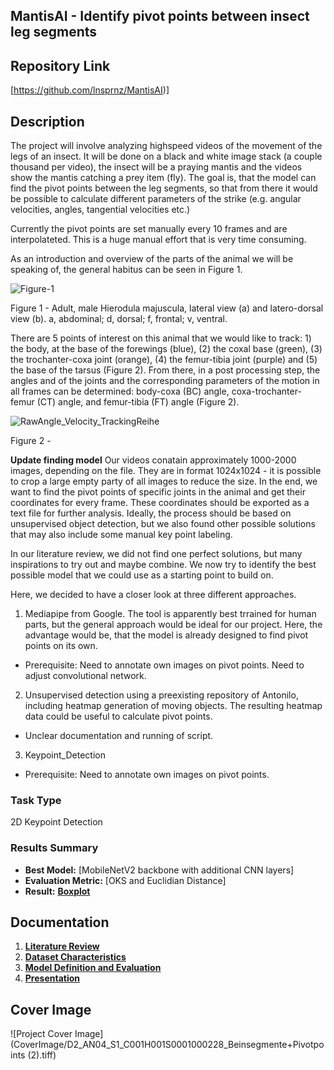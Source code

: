 ## MantisAI - Identify pivot points between insect leg segments

## Repository Link

[https://github.com/lnsprnz/MantisAI)]

## Description

The project will involve analyzing highspeed videos of the movement of the legs of an insect. It will be done on a black and white image stack (a couple thousand per video), the insect will be a praying mantis and the videos show the mantis catching a prey item (fly). The goal is, that the model can find the pivot points between the leg segments, so that from there it would be possible to calculate different parameters of the strike (e.g. angular velocities, angles, tangential velocities etc.)

Currently the pivot points are set manually every 10 frames and are interpolateted. This is a huge manual effort that is very time consuming.

As an introduction and overview of the parts of the animal we will be speaking of, the general habitus can be seen in Figure 1.


![Figure-1](https://github.com/user-attachments/assets/4fc0f98a-ead5-4dde-9b66-af0a0ee3ee9d)

Figure 1 - Adult, male Hierodula majuscula, lateral view (a) and latero-dorsal view (b). a, abdominal; d, dorsal; f, frontal; v, ventral.

There are 5 points of interest on this animal that we would like to track: 1) the body, at the base of the forewings (blue), (2) the coxal base (green), (3) the trochanter-coxa joint (orange), (4) the femur-tibia joint (purple) and (5) the base of the tarsus (Figure 2). From there, in a post processing step, the angles and of the joints and the corresponding parameters of the motion in all frames can be determined: body-coxa (BC) angle, coxa-trochanter-femur (CT) angle, and femur-tibia (FT) angle (Figure 2).

![RawAngle_Velocity_TrackingReihe](https://github.com/user-attachments/assets/e550c6db-f7a7-4b1c-adfc-5985d1709113)

Figure 2 - 

**Update finding model**
Our videos conatain approximately 1000-2000 images, depending on the file. They are in format 1024x1024 - it is possible to crop a large empty party of all images to reduce the size. In the end, we want to find the pivot points of specific joints in the animal and get their coordinates for every frame. These coordinates should be exported as a text file for further analysis.
Ideally, the process should be based on unsupervised object detection, but we also found other possible solutions that may also include some manual key point labeling.
 
In our literature review, we did not find one perfect solutions, but many inspirations to try out and maybe combine. We now try to identify the best possible model that we could use as a starting point to build on.

Here, we decided to have a closer look at three different approaches.

1) Mediapipe from Google. The tool is apparently best trrained for human parts, but the general approach would be ideal for our project. Here, the advantage would be, that the model is already designed to find pivot points on its own.
- Prerequisite: Need to annotate own images on pivot points. Need to adjust convolutional network.

2) Unsupervised detection using a preexisting repository of Antonilo, including heatmap generation of moving objects. The resulting heatmap data could be useful to calculate pivot points.
- Unclear documentation and running of script.

3) Keypoint_Detection
- Prerequisite: Need to annotate own images on pivot points.
 

### Task Type

2D Keypoint Detection

### Results Summary

- **Best Model:** [MobileNetV2 backbone with additional CNN layers]
- **Evaluation Metric:** [OKS and Euclidian Distance]
- **Result:** **[Boxplot](3_Model/MantisAI_Results_Graphics/BoxplotKeypointsDistance.png)**

## Documentation

1. **[Literature Review](0_LiteratureReview/README.md)**
2. **[Dataset Characteristics](1_DatasetCharacteristics/README.md)**
2. **[Model Definition and Evaluation](2_ModelREADNE.md)**
4. **[Presentation](3_Presentation/README.md)**

## Cover Image

![Project Cover Image](CoverImage/D2_AN04_S1_C001H001S0001000228_Beinsegmente+Pivotpoints (2).tiff)
